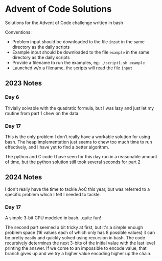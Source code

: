 # Advent of Code Solutions

Solutions for the Advent of Code challenge written in bash

Conventions:
* Problem input should be downloaded to the file `input` in the same
  directory as the daily scripts
* Example input should be downloaded to the file `example` in the same
  directory as the daily scripts
* Provide a filename to run the examples, eg: `./script1.sh example`
* Launched w/o a filename, the scripts will read the file `input`

## 2023 Notes

### Day 6

Trivially solvable with the quadratic formula, but I was lazy and just
let my routine from part 1 chew on the data

### Day 17

This is the only problem I don't really have a workable solution for
using bash.  The heap implementation just seems to chew too much time
to run effectively, and I have yet to find a better algorithm.

The python and C code I have seen for this day run in a reasonable
amount of time, but the python solution still took several seconds for
part 2


## 2024 Notes

I don't really have the time to tackle AoC this year, but was referred
to a specific problem which I felt I needed to tackle.

### Day 17

A simple 3-bit CPU modeled in bash...quite fun!

The second part seemed a bit tricky at first, but it's a simple enough
problem space (16 values each of which only has 8 possible values) it
can be pretty easily and quickly solved using recursion in bash.  The
code recursively determines the next 3-bits of the initial value with
the last level printing the answer.  If we come to an impossible to
encode value, that branch gives up and we try a higher value encoding
higher up the chain.
